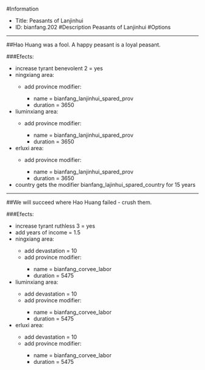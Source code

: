 #Information
 - Title: Peasants of Lanjinhui
 - ID: bianfang.202
#Description
Peasants of Lanjinhui
#Options

___
##Hao Huang was a fool. A happy peasant is a loyal peasant.

###Efects:<ul><li>increase tyrant benevolent 2 = yes</li><li>ningxiang area:</li><ul><li>add province modifier:</li><ul><li>name = bianfang_lanjinhui_spared_prov</li><li>duration = 3650</li></ul></ul><li>liuminxiang area:</li><ul><li>add province modifier:</li><ul><li>name = bianfang_lanjinhui_spared_prov</li><li>duration = 3650</li></ul></ul><li>erluxi area:</li><ul><li>add province modifier:</li><ul><li>name = bianfang_lanjinhui_spared_prov</li><li>duration = 3650</li></ul></ul><li>country gets the modifier bianfang_lajinhui_spared_country for 15 years</li></ul>

___
##We will succeed where Hao Huang failed - crush them.

###Efects:<ul><li>increase tyrant ruthless 3 = yes</li><li>add years of income = 1.5</li><li>ningxiang area:</li><ul><li>add devastation = 10</li><li>add province modifier:</li><ul><li>name = bianfang_corvee_labor</li><li>duration = 5475</li></ul></ul><li>liuminxiang area:</li><ul><li>add devastation = 10</li><li>add province modifier:</li><ul><li>name = bianfang_corvee_labor</li><li>duration = 5475</li></ul></ul><li>erluxi area:</li><ul><li>add devastation = 10</li><li>add province modifier:</li><ul><li>name = bianfang_corvee_labor</li><li>duration = 5475</li></ul></ul></ul>
